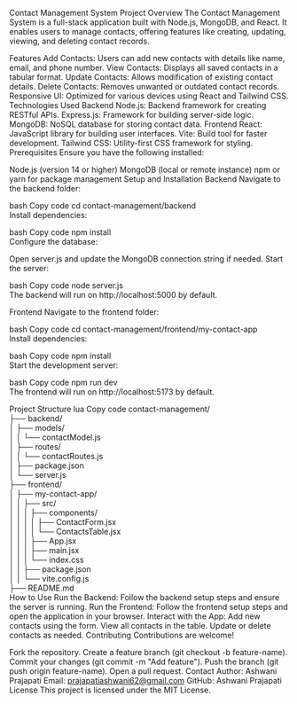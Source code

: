 Contact Management System
Project Overview
The Contact Management System is a full-stack application built with Node.js, MongoDB, and React. It enables users to manage contacts, offering features like creating, updating, viewing, and deleting contact records.

Features
Add Contacts: Users can add new contacts with details like name, email, and phone number.
View Contacts: Displays all saved contacts in a tabular format.
Update Contacts: Allows modification of existing contact details.
Delete Contacts: Removes unwanted or outdated contact records.
Responsive UI: Optimized for various devices using React and Tailwind CSS.
Technologies Used
Backend
Node.js: Backend framework for creating RESTful APIs.
Express.js: Framework for building server-side logic.
MongoDB: NoSQL database for storing contact data.
Frontend
React: JavaScript library for building user interfaces.
Vite: Build tool for faster development.
Tailwind CSS: Utility-first CSS framework for styling.
Prerequisites
Ensure you have the following installed:

Node.js (version 14 or higher)
MongoDB (local or remote instance)
npm or yarn for package management
Setup and Installation
Backend
Navigate to the backend folder:

bash
Copy code
cd contact-management/backend  
Install dependencies:

bash
Copy code
npm install  
Configure the database:

Open server.js and update the MongoDB connection string if needed.
Start the server:

bash
Copy code
node server.js  
The backend will run on http://localhost:5000 by default.

Frontend
Navigate to the frontend folder:

bash
Copy code
cd contact-management/frontend/my-contact-app  
Install dependencies:

bash
Copy code
npm install  
Start the development server:

bash
Copy code
npm run dev  
The frontend will run on http://localhost:5173 by default.

Project Structure
lua
Copy code
contact-management/  
├── backend/  
│   ├── models/  
│   │   └── contactModel.js  
│   ├── routes/  
│   │   └── contactRoutes.js  
│   ├── package.json  
│   └── server.js  
├── frontend/  
│   ├── my-contact-app/  
│   │   ├── src/  
│   │   │   ├── components/  
│   │   │   │   ├── ContactForm.jsx  
│   │   │   │   └── ContactsTable.jsx  
│   │   │   ├── App.jsx  
│   │   │   ├── main.jsx  
│   │   │   └── index.css  
│   │   ├── package.json  
│   │   └── vite.config.js  
├── README.md  
How to Use
Run the Backend: Follow the backend setup steps and ensure the server is running.
Run the Frontend: Follow the frontend setup steps and open the application in your browser.
Interact with the App:
Add new contacts using the form.
View all contacts in the table.
Update or delete contacts as needed.
Contributing
Contributions are welcome!

Fork the repository.
Create a feature branch (git checkout -b feature-name).
Commit your changes (git commit -m "Add feature").
Push the branch (git push origin feature-name).
Open a pull request.
Contact
Author: Ashwani Prajapati
Email: prajapatiashwani62@gmail.com
GitHub: Ashwani Prajapati
License
This project is licensed under the MIT License.

